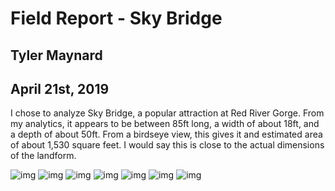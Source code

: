 # Field Report - Sky Bridge
## Tyler Maynard
## April 21st, 2019

I chose to analyze Sky Bridge, a popular attraction at Red River Gorge. From my analytics,
it appears to be between 85ft long, a width of about 18ft, and a depth of about 50ft. From a birdseye view, this gives it and estimated area of about 1,530 square feet. I would say this is close to the actual dimensions of the landform.

![img]("https://flic.kr/p/Ty4LgN")
![img]("https://flic.kr/p/255K1Ck")
![img]("https://flic.kr/p/Ty4LkW")
![img]("https://flic.kr/p/Ty4Lpd")
![img]("https://flic.kr/p/255K1LX")
![img]("https://flic.kr/p/RVRmUe")
![img]("https://flic.kr/p/RVRmVX")




<!-- title="upper_entrance"  -->
<!-- <img src="https://live.staticflickr.com/65535/33837057308_9ee1ecd4b0_k.jpg" width="2048" height="1536" alt="upper_entrance"></a><script async src="//embedr.flickr.com/assets/client-code.js" charset="utf-8"></script> -->